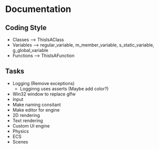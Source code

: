 # Documentation

## Coding Style
* Classes --> ThisIsAClass
* Variables --> regular_variable, m_member_variable, s_static_variable, g_global_variable
* Functions --> ThisIsAFunction

## Tasks
* Logging (Remove exceptions)
	* Logginng uses asserts (Maybe add color?)
* Win32 window to replace glfw
* Input
* Make naming consitant
* Make editor for engine
* 2D rendering
* Text rendering
* Custom UI engine
* Physics
* ECS
* Scenes